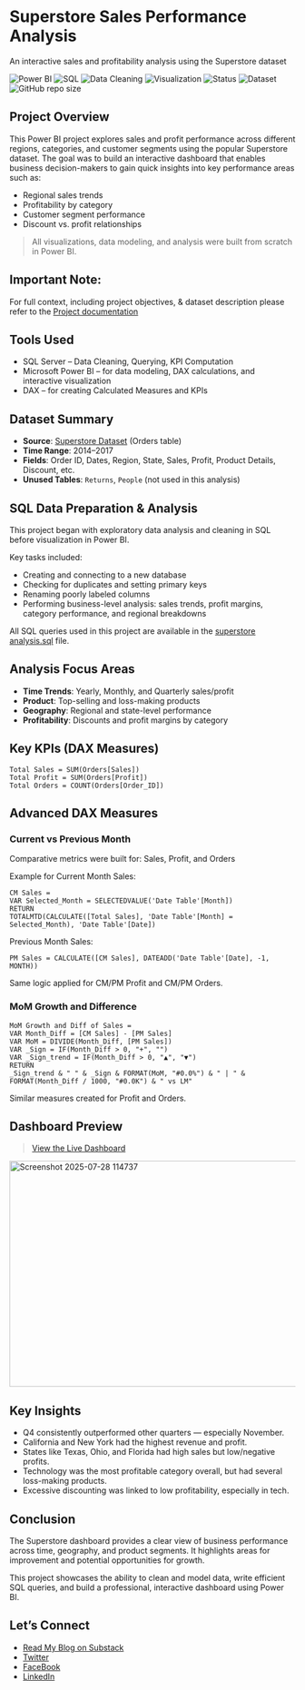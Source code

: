# Superstore Sales Performance Analysis
An interactive sales and profitability analysis using the Superstore dataset

![Power BI](https://img.shields.io/badge/Tool-PowerBI-yellow)
![SQL](https://img.shields.io/badge/Backend-SQL-blue?logo=postgresql)
![Data Cleaning](https://img.shields.io/badge/Data%20Cleaning-Yes-success)
![Visualization](https://img.shields.io/badge/Visualization-PowerBI-yellowgreen)
![Status](https://img.shields.io/badge/Status-Completed-brightgreen)
![Dataset](https://img.shields.io/badge/Dataset-Superstore-blue)
![GitHub repo size](https://img.shields.io/github/repo-size/AnastasiaNmesoma/Superstore-Sales-Performance-Analysis)


## Project Overview
This Power BI project explores sales and profit performance across different regions, categories, and customer segments using the popular Superstore dataset. The goal was to build an interactive dashboard that enables business decision-makers to gain quick insights into key performance areas such as:
- Regional sales trends
- Profitability by category
- Customer segment performance
- Discount vs. profit relationships

> All visualizations, data modeling, and analysis were built from scratch in Power BI.

## Important Note:
For full context, including project objectives, & dataset description please refer to the [Project documentation](Documentation:%20Superstore%20Sales%20Performance.md)

## Tools Used
- SQL Server – Data Cleaning, Querying, KPI Computation
- Microsoft Power BI – for data modeling, DAX calculations, and interactive visualization
- DAX – for creating Calculated Measures and KPIs

## Dataset Summary
- **Source**: [Superstore Dataset](Superstore%20Analysis) (Orders table)
- **Time Range**: 2014–2017
- **Fields**: Order ID, Dates, Region, State, Sales, Profit, Product Details, Discount, etc.
- **Unused Tables**: `Returns`, `People` (not used in this analysis)

## SQL Data Preparation & Analysis

This project began with exploratory data analysis and cleaning in SQL before visualization in Power BI.

Key tasks included:
- Creating and connecting to a new database
- Checking for duplicates and setting primary keys
- Renaming poorly labeled columns
- Performing business-level analysis: sales trends, profit margins, category performance, and regional breakdowns

All SQL queries used in this project are available in the [superstore analysis.sql](superstore%20analysis.sql) file.

## Analysis Focus Areas

- **Time Trends**: Yearly, Monthly, and Quarterly sales/profit
- **Product**: Top-selling and loss-making products
- **Geography**: Regional and state-level performance
- **Profitability**: Discounts and profit margins by category

## Key KPIs (DAX Measures)

```DAX
Total Sales = SUM(Orders[Sales])
Total Profit = SUM(Orders[Profit])
Total Orders = COUNT(Orders[Order_ID])
```

## Advanced DAX Measures
### Current vs Previous Month
Comparative metrics were built for: Sales, Profit, and Orders

Example for Current Month Sales:
```DAX
CM Sales = 
VAR Selected_Month = SELECTEDVALUE('Date Table'[Month])
RETURN
TOTALMTD(CALCULATE([Total Sales], 'Date Table'[Month] = Selected_Month), 'Date Table'[Date])
```
Previous Month Sales:
```DAX
PM Sales = CALCULATE([CM Sales], DATEADD('Date Table'[Date], -1, MONTH))
```
Same logic applied for CM/PM Profit and CM/PM Orders.

### MoM Growth and Difference
```DAX
MoM Growth and Diff of Sales =
VAR Month_Diff = [CM Sales] - [PM Sales]
VAR MoM = DIVIDE(Month_Diff, [PM Sales])
VAR _Sign = IF(Month_Diff > 0, "+", "")
VAR _Sign_trend = IF(Month_Diff > 0, "▲", "▼")
RETURN
_Sign_trend & " " & _Sign & FORMAT(MoM, "#0.0%") & " | " & FORMAT(Month_Diff / 1000, "#0.0K") & " vs LM"
```
Similar measures created for Profit and Orders.

## Dashboard Preview
> [View the Live Dashboard](https://app.powerbi.com/view?r=eyJrIjoiYmEyNTdlNjEtYWI0Zi00ODBiLTg5ZTctYjdmODU3NWJhMjA2IiwidCI6IjJmYjRmNDUyLTJlY2QtNGVkMy1hZTkzLTM4NTBmNjU4ZmQ3MCJ9)
<img width="692" height="398" alt="Screenshot 2025-07-28 114737" src="https://github.com/user-attachments/assets/361a9da7-64e0-422a-afdf-237acc4d8bc2" />

## Key Insights
- Q4 consistently outperformed other quarters — especially November.
- California and New York had the highest revenue and profit.
- States like Texas, Ohio, and Florida had high sales but low/negative profits.
- Technology was the most profitable category overall, but had several loss-making products.
- Excessive discounting was linked to low profitability, especially in tech.

## Conclusion
The Superstore dashboard provides a clear view of business performance across time, geography, and product segments. It highlights areas for improvement and potential opportunities for growth. 

This project showcases the ability to clean and model data, write efficient SQL queries, and build a professional, interactive dashboard using Power BI.

## Let’s Connect

- [Read My Blog on Substack](https://substack.com/@theanalysisangle)
- [Twitter](https://x.com/Anastasia_Nmeso)  
- [FaceBook](https://www.facebook.com/share/16JoCo9x4F/)  
- [LinkedIn](www.linkedin.com/in/anastasia-nmesoma-947b20317)
